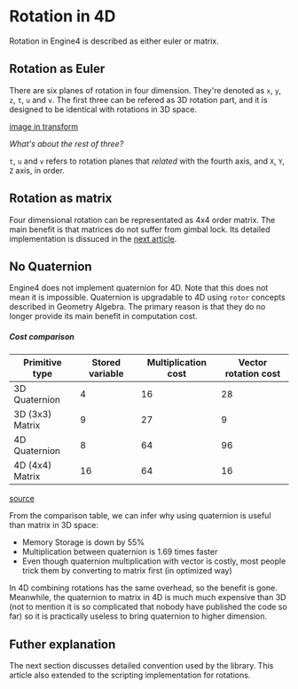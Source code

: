 # Rotation in 4D

Rotation in Engine4 is described as either euler or matrix.

## Rotation as Euler

There are six planes of rotation in four dimension. They're denoted as `x`, `y`, `z`, `t`, `u` and `v`. The first three can be refered as 3D rotation part, and it is designed to be identical with rotations in 3D space.

[image in transform](~/images/inspector-euler.png)

*What's about the rest of three?*

`t`, `u` and `v` refers to rotation planes that *related* with the fourth axis, and `X`, `Y`, `Z` axis, in order.

## Rotation as matrix

Four dimensional rotation can be representated as 4x4 order matrix. The main benefit is that matrices do not suffer from gimbal lock. Its detailed implementation is dissuced in the [next article](notation.md).

## No Quaternion

Engine4 does not implement quaternion for 4D. Note that this does not mean it is impossible. Quaternion is upgradable to 4D using `rotor` concepts described in Geometry Algebra. The primary reason is that they do no longer provide its main benefit in computation cost.

##### Cost comparison

|Primitive type|Stored variable|Multiplication cost|Vector rotation cost|
|---|---|---|---|
|3D Quaternion|4|16|28|
|3D (3x3) Matrix|9|27|9|
|4D Quaternion|8|64|96|
|4D (4x4) Matrix|16|64|16|

[source](https://www.av8n.com/physics/rotations.htm)

From the comparison table, we can infer why using quaternion is useful than matrix in 3D space:

+ Memory Storage is down by 55%
+ Multiplication between quaternion is 1.69 times faster
+ Even though quaternion multiplication with vector is costly, most people trick them by converting to matrix first (in optimized way)

In 4D combining rotations has the same overhead, so the benefit is gone. Meanwhile, the quaternion to matrix in 4D is much much expensive than 3D (not to mention it is so complicated that nobody have published the code so far) so it is practically useless to bring quaternion to higher dimension.

## Futher explanation

The next section discusses detailed convention used by the library. This article also extended to the scripting implementation for rotations.

